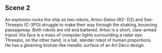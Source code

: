 ## Scene 2

An explosion rocks the ship as two robots, Artoo-Detoo (R2-
D2) and See-Threepio (C-3PO) struggle to make their way 
through the shaking, bouncing passageway. Both robots are 
old and battered. Artoo is a short, claw-armed tripod. His 
face is a mass of computer lights surrounding a radar eye. 
Threepio, on the other hand, is a tall, slender robot of 
human proportions. He has a gleaming bronze-like metallic 
surface of an Art Deco design.